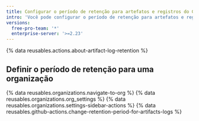 ```yaml
---
title: Configurar o período de retenção para artefatos e registros do GitHub Actions na sua organização
intro: 'Você pode configurar o período de retenção para artefatos e registros de {% data variables.product.prodname_actions %} da sua organização.'
versions:
  free-pro-team: '*'
  enterprise-server: '>=2.23'
---
```


{% data reusables.actions.about-artifact-log-retention %}

## Definir o período de retenção para uma organização

{% data reusables.organizations.navigate-to-org %}
{% data reusables.organizations.org_settings %}
{% data reusables.organizations.settings-sidebar-actions %}
{% data reusables.github-actions.change-retention-period-for-artifacts-logs  %}
